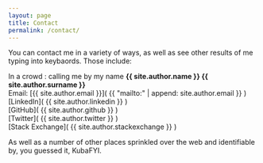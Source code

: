 ```yaml
---
layout: page
title: Contact
permalink: /contact/
---
```


You can contact me in a variety of ways, as well as see other results of me typing into keybaords. Those include:


In a crowd : calling me by my name <b>{{ site.author.name }} {{ site.author.surname }}</b><br />
Email: [{{ site.author.email }}]( {{ "mailto:" | append: site.author.email }} ) <br />
[LinkedIn]( {{ site.author.linkedin }} ) <br />
[GitHub]( {{ site.author.github }} ) <br />
[Twitter]( {{ site.author.twitter }} ) <br />
[Stack Exchange]( {{ site.author.stackexchange }} ) <br />

As well as a number of other places sprinkled over the web and identifiable by, you guessed it, KubaFYI.
